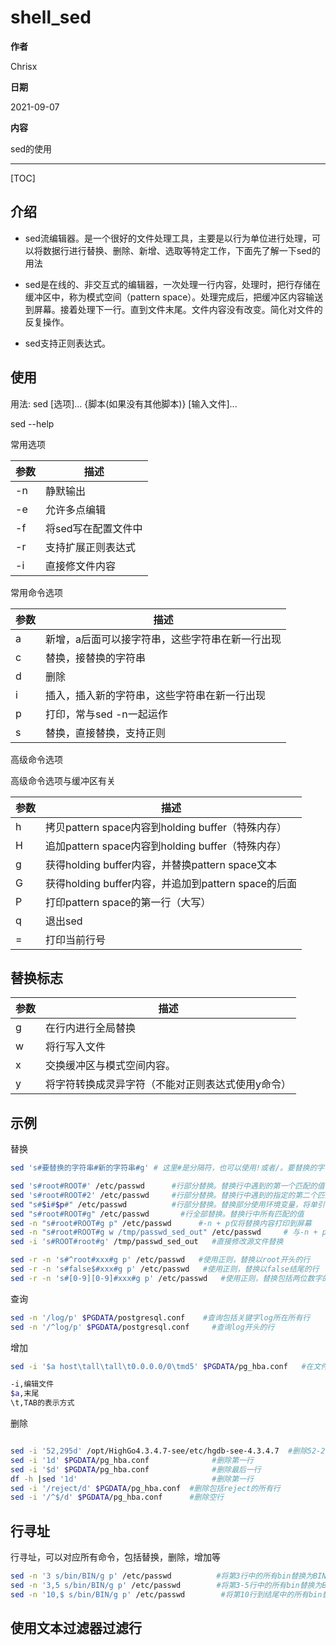 # shell_sed

**作者**

Chrisx

**日期**

2021-09-07

**内容**

sed的使用

----

[TOC]

## 介绍

* sed流编辑器。是一个很好的文件处理工具，主要是以行为单位进行处理，可以将数据行进行替换、删除、新增、选取等特定工作，下面先了解一下sed的用法

* sed是在线的、非交互式的编辑器，一次处理一行内容，处理时，把行存储在缓冲区中，称为模式空间（pattern space）。处理完成后，把缓冲区内容输送到屏幕。接着处理下一行。直到文件末尾。文件内容没有改变。简化对文件的反复操作。

* sed支持正则表达式。

## 使用

用法: sed [选项]... {脚本(如果没有其他脚本)} [输入文件]...

sed --help

常用选项

| 参数 | 描述                |
| ---- | ------------------- |
| -n   | 静默输出            |
| -e   | 允许多点编辑        |
| -f   | 将sed写在配置文件中 |
| -r   | 支持扩展正则表达式  |
| -i   | 直接修文件内容      |

常用命令选项

| 参数 | 描述                                            |
| ---- | ----------------------------------------------- |
| a    | 新增，a后面可以接字符串，这些字符串在新一行出现 |
| c    | 替换，接替换的字符串                            |
| d    | 删除                                            |
| i    | 插入，插入新的字符串，这些字符串在新一行出现    |
| p    | 打印，常与sed -n一起运作                        |
| s    | 替换，直接替换，支持正则                        |

高级命令选项

高级命令选项与缓冲区有关

| 参数 | 描述                                                |
| ---- | --------------------------------------------------- |
| h    | 拷贝pattern space内容到holding buffer（特殊内存）   |
| H    | 追加pattern space内容到holding buffer（特殊内存）   |
| g    | 获得holding buffer内容，并替换pattern space文本     |
| G    | 获得holding buffer内容，并追加到pattern space的后面 |
| P    | 打印pattern space的第一行（大写）                   |
| q    | 退出sed                                             |
| =    | 打印当前行号                                        |

## 替换标志

| 参数 | 描述                                              |
| ---- | ------------------------------------------------- |
| g    | 在行内进行全局替换                                |
| w    | 将行写入文件                                      |
| x    | 交换缓冲区与模式空间内容。                        |
| y    | 将字符转换成灵异字符（不能对正则表达式使用y命令） |

## 示例

替换

```sh
sed 's#要替换的字符串#新的字符串#g' # 这里#是分隔符，也可以使用!或者/。要替换的字符串可以用正则表达式

sed 's#root#ROOT#' /etc/passwd      #行部分替换。替换行中遇到的第一个匹配的值
sed 's#root#ROOT#2' /etc/passwd     #行部分替换。替换行中遇到的指定的第二个匹配的值
sed "s#$i#$p#" /etc/passwd          #行部分替换。替换部分使用环境变量，将单引号替换为双引号
sed "s#root#ROOT#g" /etc/passwd       #行全部替换。替换行中所有匹配的值
sed -n "s#root#ROOT#g p" /etc/passwd      #-n + p仅将替换内容打印到屏幕
sed -n "s#root#ROOT#g w /tmp/passwd_sed_out" /etc/passwd     # 与-n + p类似，但将替换内容打印到指定文件
sed -i 's#ROOT#root#g' /tmp/passwd_sed_out   #直接修改源文件替换

sed -r -n 's#^root#xxx#g p' /etc/passwd   #使用正则，替换以root开头的行
sed -r -n 's#false$#xxx#g p' /etc/passwd   #使用正则，替换以false结尾的行
sed -r -n 's#[0-9][0-9]#xxx#g p' /etc/passwd   #使用正则，替换包括两位数字的行
```

查询

```sh
sed -n '/log/p' $PGDATA/postgresql.conf    #查询包括关键字log所在所有行
sed -n '/^log/p' $PGDATA/postgresql.conf     #查询log开头的行

```

增加

```sh
sed -i '$a host\tall\tall\t0.0.0.0/0\tmd5' $PGDATA/pg_hba.conf   #在文件末尾增加一行

-i,编辑文件
$a,末尾
\t,TAB的表示方式


```

删除

```sh

sed -i '52,295d' /opt/HighGo4.3.4.7-see/etc/hgdb-see-4.3.4.7  #删除52-295行
sed -i '1d' $PGDATA/pg_hba.conf              #删除第一行 
sed -i '$d' $PGDATA/pg_hba.conf              #删除最后一行
df -h |sed '1d'                              #删除第一行 
sed -i '/reject/d' $PGDATA/pg_hba.conf  #删除包括reject的所有行
sed -i '/^$/d' $PGDATA/pg_hba.conf      #删除空行

```

## 行寻址

行寻址，可以对应所有命令，包括替换，删除，增加等

```sh
sed -n '3 s/bin/BIN/g p' /etc/passwd          #将第3行中的所有bin替换为BIN
sed -n '3,5 s/bin/BIN/g p' /etc/passwd        #将第3-5行中的所有bin替换为BIN
sed -n '10,$ s/bin/BIN/g p' /etc/passwd        #将第10行到结尾中的所有bin替换为BIN
```

## 使用文本过滤器过滤行

